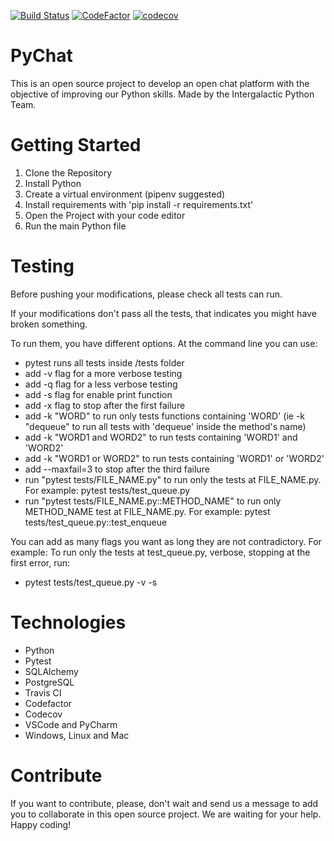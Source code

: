 [![Build Status](https://travis-ci.com/ruben69695/python-chat.svg?branch=master)](https://travis-ci.com/ruben69695/python-chat)
[![CodeFactor](https://www.codefactor.io/repository/github/ruben69695/python-chat/badge)](https://www.codefactor.io/repository/github/ruben69695/python-chat)
[![codecov](https://codecov.io/gh/ruben69695/python-chat/branch/master/graph/badge.svg)](https://codecov.io/gh/ruben69695/python-chat)

# PyChat
This is an open source project to develop an open chat platform with the objective of improving our Python skills. Made by the Intergalactic Python Team.

# Getting Started
1.  Clone the Repository
2.  Install Python
3.  Create a virtual environment (pipenv suggested)
4.  Install requirements with 'pip install -r requirements.txt'
5.  Open the Project with your code editor
6.  Run the main Python file

# Testing
Before pushing your modifications, please check all tests can run.

If your modifications don't pass all the tests, that indicates you might have broken something.

To run them, you have different options. At the command line you can use:
-   pytest runs all tests inside /tests folder
-   add -v flag for a more verbose testing
-   add -q flag for a less verbose testing
-   add -s flag for enable print function
-   add -x flag to stop after the first failure
-   add -k "WORD" to run only tests functions containing 'WORD' (ie -k "dequeue" to run all tests with 'dequeue' inside
the method's name) 
-   add -k "WORD1 and WORD2" to run tests containing 'WORD1' and 'WORD2' 
-   add -k "WORD1 or WORD2" to run tests containing 'WORD1' or 'WORD2'
-   add --maxfail=3 to stop after the third failure 
-   run "pytest tests/FILE_NAME.py" to run only the tests at FILE_NAME.py. For example: pytest tests/test_queue.py
-   run "pytest tests/FILE_NAME.py::METHOD_NAME" to run only METHOD_NAME test at FILE_NAME.py.
    For example: pytest tests/test_queue.py::test_enqueue


You can add as many flags you want as long they are not contradictory. 
For example:
To run only the tests at test_queue.py, verbose, stopping at the first error, run:
-   pytest tests/test_queue.py -v -s

# Technologies
- Python
- Pytest
- SQLAlchemy
- PostgreSQL
- Travis CI
- Codefactor
- Codecov
- VSCode and PyCharm
- Windows, Linux and Mac

# Contribute
If you want to contribute, please, don't wait and send us a message to add you to collaborate in this open source project. We are waiting for your help. Happy coding! 

